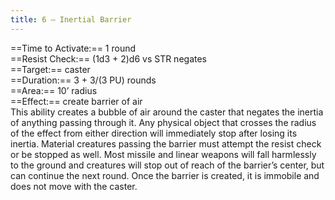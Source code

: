 ```yaml
---
title: 6 – Inertial Barrier
---
```

==Time to Activate:== 1 round  
==Resist Check:== (1d3 + 2)d6 vs STR negates  
==Target:== caster  
==Duration:== 3 + 3/(3 PU) rounds  
==Area:== 10’ radius  
==Effect:== create barrier of air  
This ability creates a bubble of air around the caster that negates the inertia of anything passing through it. Any physical object that crosses the radius of the effect from either direction will immediately stop after losing its inertia. Material creatures passing the barrier must attempt the resist check or be stopped as well. Most missile and linear weapons will fall harmlessly to the ground and creatures will stop out of reach of the barrier’s center, but can continue the next round. Once the barrier is created, it is immobile and does not move with the caster.  

